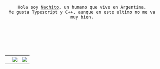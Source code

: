 <p align="center">
  <br>
  <samp>Hola soy <a href="https://github.com/asolden22">Nachito</a>, un humano que vive en Argentina.<br>Me gusta Typescript y C++, aunque en este ultimo no me va muy bien.</samp>
  <br>
  <br>
  <br>
  <br>
  <img src="https://cdn.discordapp.com/attachments/860535351348690985/862128580674453504/-Render-_Yuna1.png" alt="" srcset="">
  <br>
  <br>
  <br>
  <br>
<table>
   <tr>
      <td align="center">
        <br>
      </td>
      <td align="center" style="padding=0;width=50%;">
         <img
            align="center"
            style="padding=0;"
            src="https://github-readme-stats.vercel.app/api/?username=asolden22&show_icons=true&title_color=4F8CC9&text_color=9f9f9f&bg_color=00000000&hide_border=true&icon_color=4F8CC9&hide_title=true&count_private=true"
         />
      </td>
      <td align="center" style="padding=0;width=50%;">
         <img
            align="center"
            style="padding=0;"
            src="https://github-readme-stats.vercel.app/api/top-langs/?username=asolden22&layout=compact&show_icons=true&title_color=4F8CC9&text_color=9f9f9f&bg_color=00000000&hide_border=true&icon_color=00000000&count_private=true"
         />
      </td>
   </tr>
</table>

</p>
